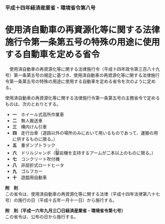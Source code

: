 ### 平成十四年経済産業省・環境省令第八号  
# 使用済自動車の再資源化等に関する法律施行令第一条第五号の特殊の用途に使用する自動車を定める省令  
　使用済自動車の再資源化等に関する法律施行令（平成十四年政令第三百八十九号）第一条第五号の規定に基づき、使用済自動車の再資源化等に関する法律施行令第一条第五号の特殊の用途に使用する自動車を定める省令を次のように定める。  
  
使用済自動車の再資源化等に関する法律施行令第一条第五号の主務省令で定めるものは、次のとおりとする。  
* **一**　ホイール式高所作業車  
* **二**　無人搬送車  
* **三**　構内けん引車  
* **四**　走行台車（道路以外の場所のみにおいて用いるものであって、運搬の用に供するものに限る。）  
* **五**　重ダンプトラック  
* **六**　ドリルジャンボ（<ruby>鑿<rt>さく</rt></ruby>岩機を支持するアームが二本以上のものに限る。）  
* **七**　コンクリート吹付機  
* **八**　非屈折式ロードヒータ  
* **九**　ゴルフカー  
* **十**　遊戯用自動車  
  
**附　則**  
この省令は、使用済自動車の再資源化等に関する法律（平成十四年法律第八十七号）の施行の日（平成十五年一月十一日）から施行する。  
  
**附　則（平成一六年九月三〇日経済産業省・環境省令第七号）**  
この省令は、公布の日から施行する。  
  
